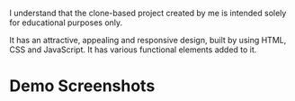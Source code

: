 I understand that the clone-based project created by me is intended solely for educational purposes only.

It has an attractive, appealing and responsive design, built by using HTML, CSS and JavaScript. It has various functional elements added to it.

# Demo Screenshots


